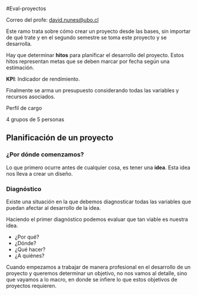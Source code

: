 #Eval-proyectos

Correo del profe: david.nunes@ubo.cl

Este ramo trata sobre cómo crear un proyecto desde las bases, sin importar de qué trate y en el segundo semestre se toma este proyecto y se desarrolla.

Hay que determinar **hitos** para planificar el desarrollo del proyecto. Estos hitos representan metas que se deben marcar por fecha según una estimación.

**KPI**: Indicador de rendimiento.

Finalmente se arma un presupuesto considerando todas las variables y recursos asociados.

Perfil de cargo

4 grupos de 5 personas

## Planificación de un proyecto

### ¿Por dónde comenzamos?
Lo que primero ocurre antes de cualquier cosa, es tener una **idea**. Esta idea nos lleva a crear un diseño.

### Diagnóstico
Existe una situación en la que debemos diagnosticar todas las variables que puedan afectar al desarrollo de la idea.

Haciendo el primer diagnóstico podemos evaluar que tan viable es nuestra idea.
- ¿Por qué?
- ¿Dónde?
- ¿Qué hacer?
- ¿A quiénes?

Cuando empezamos a trabajar de manera profesional en el desarrollo de un proyecto y queremos determinar un objetivo, no nos vamos al detalle, sino que vayamos a lo macro, en donde se infiere lo que estos objetivos de proyectos requieren.
